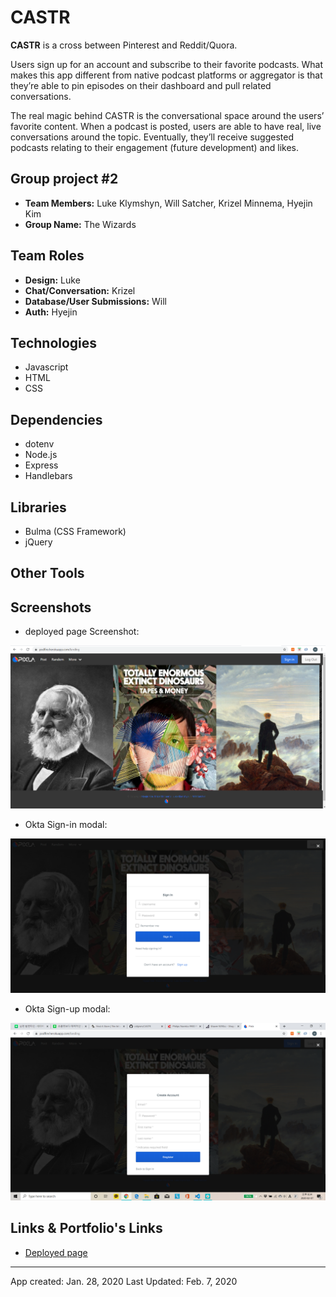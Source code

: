 # CASTR
**CASTR** is a cross between Pinterest and Reddit/Quora.

Users sign up for an account and subscribe to their favorite podcasts. What makes this app different from native podcast platforms or aggregator is that they’re able to pin episodes on their dashboard and pull related conversations.

The real magic behind CASTR is the conversational space around the users’ favorite content. When a podcast is posted, users are able to have real, live conversations around the topic. Eventually, they’ll receive suggested podcasts relating to their engagement (future development) and likes.

## Group project #2
* **Team Members:** Luke Klymshyn, Will Satcher, Krizel Minnema, Hyejin Kim
* **Group Name:** The Wizards

## Team Roles
* **Design:** Luke
* **Chat/Conversation:** Krizel
* **Database/User Submissions:** Will
* **Auth:** Hyejin

## Technologies
* Javascript
* HTML
* CSS

## Dependencies
* dotenv
* Node.js
* Express
* Handlebars

## Libraries
* Bulma (CSS Framework)
* jQuery

## Other Tools

## Screenshots

* deployed page Screenshot: 

![Screenshots](/screenshots/frontpage.png)

* Okta Sign-in modal: 

![Screenshots](/screenshots/okta-auth.png)

* Okta Sign-up modal: 

![Screenshots](/screenshots/signup.png)

## Links & Portfolio's Links

*  [Deployed page](https://podfire.herokuapp.com/)

- - -
App created: Jan. 28, 2020
Last Updated: Feb. 7, 2020